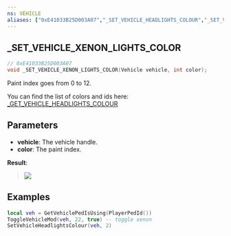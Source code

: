 ```yaml
---
ns: VEHICLE
aliases: ["0xE41033B25D003A07","_SET_VEHICLE_HEADLIGHTS_COLOUR","_SET_VEHICLE_XENON_LIGHTS_COLOUR"]
---
```

## _SET_VEHICLE_XENON_LIGHTS_COLOR

```c
// 0xE41033B25D003A07
void _SET_VEHICLE_XENON_LIGHTS_COLOR(Vehicle vehicle, int color);
```

Paint index goes from 0 to 12.

You can find the list of colors and ids here: [_GET_VEHICLE_HEADLIGHTS_COLOUR](#_0x3DFF319A831E0CDB)

## Parameters
* **vehicle**: The vehicle handle.
* **color**: The paint index.

**Result**:
> ![](https://i.imgur.com/21tdrg0.png)

## Examples

```lua
local veh = GetVehiclePedIsUsing(PlayerPedId())
ToggleVehicleMod(veh, 22, true) -- toggle xenon
SetVehicleHeadlightsColour(veh, 2)
```